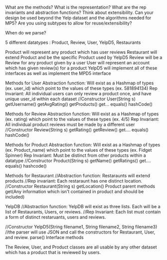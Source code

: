 What are the methods?
What is the representation?
What are the rep invariants and abstraction functions?
Think about extensibility.
Can your design be used beyond the Yelp dataset and the algorithms needed for MP5?
Are you using subtypes to allow for reuse/extensibility?

When do we parse?

5 different datatypes : Product, Review, User, YelpD5, Restaurants

Product will represent any product which has user reviews
Restaurant will extend Product and be the specific Product used by YelpD5
Review will be a Review for any product given by a user
User will represent an account which has given review(s) for a product
YelpD5 will implement all of these interfaces as well as implement the MPD5 interface

Methods for User
Abstraction function: Will exist as a Hashmap of types (ex. user_id) which point to the values of these types (ex. 581894134)
Rep Invariant: All individual users can only review a product once, and have unique user_id within each dataset
//Constructor
User(String s)
getUsername()
getAvgRating()
getProducts()
get...
equals()
hashCode()

Methods for Review
Abstraction function: Will exist as a Hashmap of types (ex. rating) which point to the values of these types (ex. 4/5)
Rep Invariant: All individual product reviews must be made by a different user
//Constructor
Review(String s)
getRating()
getReview()
get....
equals()
hashCode()

Methods for Product
Abstraction function: Will exist as a Hashmap of types (ex. Product_name) which point to the values of these types (ex. Fidget Spinner)
Rep Invariant: Must be distinct from other products within a datatype
//Constructor
Product(String s)
getName()
getRatings()
get....
equals()
hashcode()

Methods for Restaurant
//Abstraction function: Restaraunts will extend products
//Rep invariant: Each restaraunt has one distinct location. 
//Constructor
Restaurant(String s)
getLocation()
Product parent methods
get(Any information which isn't contained in product and should be included)

YelpDB
//Abstraction function: YelpDB will exist as three lists. Each will be a list of Restaurants, Users, or reviews.
//Rep Invariant: Each list must contain a form of distinct restaruants, users and reviews.

//Constructor
YelpD5(String filename1, String filename2, String filename3)
//the parser will use JSON and call the constructors for Restaurant, User, and review.
parse()
Interface methods


The Review, User, and Product classes are all usable by any other dataset which has a product that is reviewed by users.
